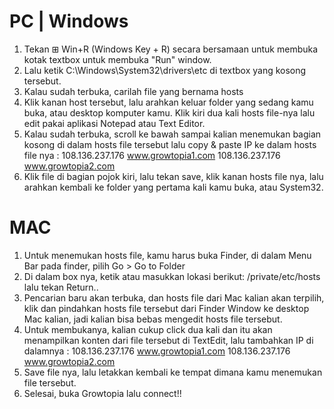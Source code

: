 # PC | Windows
1. Tekan ⊞ Win+R (Windows Key + R) secara bersamaan untuk membuka kotak textbox untuk membuka "Run" window.
2. Lalu ketik C:\Windows\System32\drivers\etc di textbox yang kosong tersebut.
3. Kalau sudah terbuka, carilah file yang bernama hosts
4. Klik kanan host tersebut, lalu arahkan keluar folder yang sedang kamu buka, atau desktop komputer kamu. Klik kiri dua kali hosts file-nya lalu edit pakai aplikasi Notepad atau Text Editor. 
5. Kalau sudah terbuka, scroll ke bawah sampai kalian menemukan bagian kosong di dalam hosts file tersebut lalu copy & paste IP ke dalam hosts file nya :
108.136.237.176 www.growtopia1.com
108.136.237.176 www.growtopia2.com
6. Klik file di bagian pojok kiri, lalu tekan save, klik kanan hosts file nya, lalu arahkan kembali ke folder yang pertama kali kamu buka, atau System32.

# MAC
1. Untuk menemukan hosts file, kamu harus buka Finder, di dalam Menu Bar pada finder, pilih Go > Go to Folder
2. Di dalam box nya, ketik atau masukkan lokasi berikut: /private/etc/hosts lalu tekan Return..
3. Pencarian baru akan terbuka, dan hosts file dari Mac kalian akan terpilih, klik dan pindahkan hosts file tersebut dari Finder Window ke desktop Mac kalian, jadi kalian bisa bebas mengedit hosts file tersebut.
4. Untuk membukanya, kalian cukup click dua kali dan itu akan menampilkan konten dari file tersebut di TextEdit, lalu tambahkan IP di dalamnya :
108.136.237.176 www.growtopia1.com
108.136.237.176 www.growtopia2.com
5. Save file nya, lalu letakkan kembali ke tempat dimana kamu menemukan file tersebut.
6. Selesai, buka Growtopia lalu connect!!
